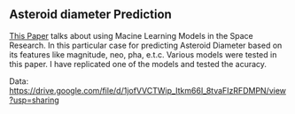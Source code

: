## Asteroid diameter Prediction
[This Paper](https://github.com/Varanasi5213/Cognitive-Analytics/blob/e7e05881974c7c3d2dbfc18c8a9939f9ed6273ca/Asteroid%20diameter%20Prediction/Asteroid%20diameter.pdf) talks about using Macine Learning Models in the Space Research. In this particular case for predicting Asteroid Diameter based on its features like magnitude, neo, pha, e.t.c.
Various models were tested in this paper. I have replicated one of the models and tested the acuracy.

Data: https://drive.google.com/file/d/1jofVVCTWip_Itkm66I_8tvaFIzRFDMPN/view?usp=sharing
